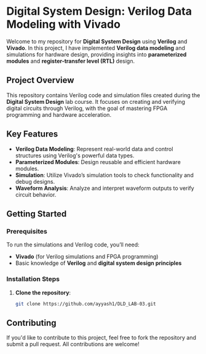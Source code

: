 # Digital System Design: Verilog Data Modeling with Vivado

Welcome to my repository for **Digital System Design** using **Verilog** and **Vivado**. In this project, I have implemented **Verilog data modeling** and simulations for hardware design, providing insights into **parameterized modules** and **register-transfer level (RTL)** design.

## Project Overview

This repository contains Verilog code and simulation files created during the **Digital System Design** lab course. It focuses on creating and verifying digital circuits through Verilog, with the goal of mastering FPGA programming and hardware acceleration.

## Key Features
- **Verilog Data Modeling**: Represent real-world data and control structures using Verilog's powerful data types.
- **Parameterized Modules**: Design reusable and efficient hardware modules.
- **Simulation**: Utilize Vivado’s simulation tools to check functionality and debug designs.
- **Waveform Analysis**: Analyze and interpret waveform outputs to verify circuit behavior.

## Getting Started

### Prerequisites
To run the simulations and Verilog code, you’ll need:
- **Vivado** (for Verilog simulations and FPGA programming)
- Basic knowledge of **Verilog** and **digital system design principles**

### Installation Steps
1. **Clone the repository**:
   ```bash
   git clone https://github.com/ayyash1/DLD_LAB-03.git

## Contributing
If you'd like to contribute to this project, feel free to fork the repository and submit a pull request. All contributions are welcome!

